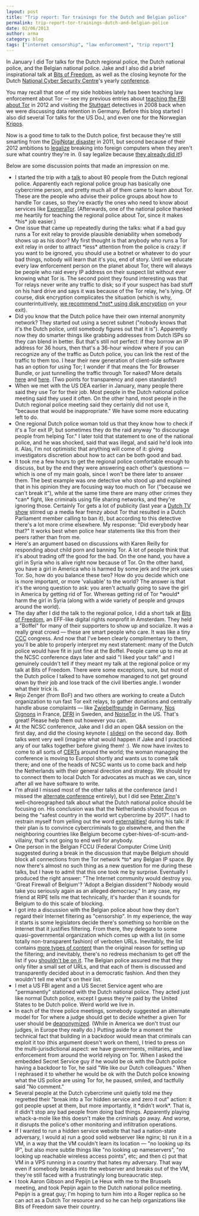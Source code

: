 ```yaml
---
layout: post
title: "Trip report: Tor trainings for the Dutch and Belgian police"
permalink: trip-report-tor-trainings-dutch-and-belgian-police
date: 02/06/2013
author: arma
category: blog
tags: ["internet censorship", "law enforcement", "trip report"]
---
```


In January I did Tor talks for the Dutch regional police, the Dutch national police, and the Belgian national police. Jake and I also did a brief inspirational talk at [Bits of Freedom](https://www.bof.nl/home/english-bits-of-freedom/), as well as the closing keynote for the Dutch [National Cyber Security Centre](https://www.ncsc.nl/english)'s yearly [conference](https://www.ncsc.nl/english/conference).

You may recall that one of my side hobbies lately has been teaching law enforcement about Tor — see my previous entries about [teaching the FBI about Tor](https://blog.torproject.org/blog/trip-report-october-fbi-conference) in 2012 and visiting the [Stuttgart](https://blog.torproject.org/blog/talking-german-police-stuttgart) detectives in 2008 back when we were discussing data retention in Germany. Before this blog started I also did several Tor talks for the US DoJ, and even one for the Norwegian [Kripos](http://en.wikipedia.org/wiki/National_Criminal_Investigation_Service_%28Norway%29).

Now is a good time to talk to the Dutch police, first because they're still smarting from the [DigiNotar disaster](http://en.wikipedia.org/wiki/DigiNotar) in 2011, but second because of their 2012 ambitions to [legalize](https://www.bof.nl/2012/10/18/dutch-proposal-to-search-and-destroy-foreign-computers/) breaking into foreign computers when they aren't sure what country they're in. (I say legalize because [they already did it!](https://lists.torproject.org/pipermail/tor-talk/2011-September/021198.html))

Below are some discussion points that made an impression on me.

- I started the trip with a [talk](http://freehaven.net/~arma/slides-dex13.pdf) to about 80 people from the Dutch regional police. Apparently each regional police group has basically one cybercrime person, and pretty much all of them came to learn about Tor. These are the people who advise their police groups about how to handle Tor cases, so they're exactly the ones who need to know about services like [ExoneraTor](https://metrics.torproject.org/exonerator.html). (Afterwards, one of the national police thanked me heartily for teaching the regional police about Tor, since it makes \*his\* job easier.)
- One issue that came up repeatedly during the talks: what if a bad guy runs a Tor exit relay to provide plausible deniability when somebody shows up as his door? My first thought is that anybody who runs a Tor exit relay in order to attract \*less\* attention from the police is crazy: if you want to be ignored, you should use a botnet or whatever to do your bad things, nobody will learn that it's you, end of story. Until we educate every law enforcement person on the planet about Tor, there will always be people who raid every IP address on their suspect list without ever knowing what Tor is. The second point they found interesting was that Tor relays never write any traffic to disk; so if your suspect has bad stuff on his hard drive and says it was because of the Tor relay, he's lying. Of course, disk encryption complicates the situation (which is why, counterintuitively, [we recommend \*not\* using disk encryption](https://trac.torproject.org/projects/tor/wiki/doc/TorExitGuidelines) on your exit).
- Did you know that the Dutch police have their own internal anonymity network? They started out using a secret subnet ("nobody knows that it's the Dutch police, until somebody figures out that it is"). Apparently now they do smarter things like grabbing addresses from Dutch ISPs so they can blend in better. But that's still not perfect: if they borrow an IP address for 36 hours, then that's a 36-hour window where if you can recognize any of the traffic as Dutch police, you can link the rest of the traffic to them too. I hear their new generation of client-side software has an option for using Tor; I wonder if that means the Tor Browser Bundle, or just tunnelling the traffic through Tor naked? More details [here](https://www.security.nl/artikel/41028/1/Politieprovider_laat_agenten_anoniem_rechercheren.html) and [here](http://www.nctv.nl/Images/security-infrastructure-for-irn_tcm126-444149.pdf). (Two points for transparency and open standards!)
- When we met with the US DEA earlier in January, many people there said they use Tor for their job. Most people in the Dutch national police meeting said they used it often. On the other hand, most people in the Dutch regional police meeting said they certainly did not use it, "because that would be inappropriate." We have some more educating left to do.
- One regional Dutch police woman told us that they know how to check if it's a Tor exit IP, but sometimes they do the raid anyway "to discourage people from helping Tor." I later told that statement to one of the national police, and he was shocked, said that was illegal, and said he'd look into it. Alas, I'm not optimistic that anything will come of it: giving investigators discretion about how to act can be both good and bad.
- It took me a few hours to get the regional police comfortable enough to discuss, but by the end they were answering each other's questions — which is one of my main goals, since I won't be there later to answer them. The best example was one detective who stood up and explained that in his opinion they are focusing way too much on Tor ("because we can't break it"), while at the same time there are many other crimes they \*can\* fight, like criminals using file sharing networks, and they're ignoring those. Certainly Tor gets a lot of publicity (last year a [Dutch TV show](http://www.sbs6.nl/programmas/undercover-in-nederland/over) stirred up a media fear frenzy about Tor that resulted in a Dutch Parliament member calling to ban it), but according to this detective there's a lot more crime elsewhere. My response: "Did everybody hear that?" It works best when police hear statements like this from their peers rather than from me.
- Here's an argument based on discussions with Karen Reilly for responding about child porn and banning Tor. A lot of people think that it's about trading off the good for the bad. On the one hand, you have a girl in Syria who is alive right now because of Tor. On the other hand, you have a girl in America who is harmed by some jerk and the jerk uses Tor. So, how do you balance these two? How do you decide which one is more important, or more 'valuable' to the world? The answer is that it's the wrong question to ask: you aren't actually going to save the girl in America by getting rid of Tor. Whereas getting rid of Tor \*would\* harm the girl in Syria (along with a wide variety of people and groups around the world).
- The day after I did the talk to the regional police, I did a short talk at [Bits of Freedom](https://www.bof.nl/home/english-bits-of-freedom/), an EFF-like digital rights nonprofit in Amsterdam. They held a "Boffel" for many of their supporters to show up and socialize. It was a really great crowd — these are smart people who care. It was like a tiny [CCC](https://blog.torproject.org/blog/trip-report-29c3) congress. And now that I've been clearly complimentary to them, you'll be able to properly interpret my next statement: many of the Dutch police would have fit in just fine at the Boffel. People came up to me at the NCSC conference days later and said "I liked your talk!" and I genuinely couldn't tell if they meant my talk at the regional police or my talk at Bits of Freedom. There were some exceptions, sure, but most of the Dutch police I talked to have somehow managed to not get ground down by their job and lose track of the civil liberties angle. I wonder what their trick is.
- Rejo Zenger (from BoF) and two others are working to create a Dutch organization to run fast Tor exit relays, to gather donations and centrally handle abuse complaints — like [Zwiebelfreunde](https://www.torservers.net/) in Germany, [Nos Oignons](http://nos-oignons.net/) in France, [DFRI](https://dfri.se/) in Sweden, and [NoiseTor](http://noisetor.net/) in the US. That's great! Please help them out however you can.
- At the NCSC conference, Jake and I did an open Q&A session on the first day, and did the closing keynote ( [slides](http://freehaven.net/~arma/slides-ncsc13.pdf)) on the second day. Both talks went very well (imagine what would happen if Jake and I practiced any of our talks together before giving them! :). We now have invites to come to all sorts of [CERTs](http://en.wikipedia.org/wiki/CERT_Coordination_Center) around the world; the woman managing the conference is moving to Europol shortly and wants us to come talk there; and one of the heads of NCSC wants us to come back and help the Netherlands with their general direction and strategy. We should try to connect them to local Dutch Tor advocates as much as we can, since after all we have software to write.
- I'm afraid I missed most of the other talks at the conference (and I missed the [alternate conference](http://alt-s.nl/) entirely), but I did see [Peter Zinn](https://www.ncsc.nl/english/conference/conference-2013/speakers/peter-zinn.html)'s well-choreographed talk about what the Dutch national police should be focusing on. His conclusion was that the Netherlands should focus on being the "safest country in the world wrt cybercrime by 2017". I had to restrain myself from yelling out the word [externalities!](http://en.wikipedia.org/wiki/Externality) during his talk: if their plan is to convince cybercriminals to go elsewhere, and then the neighboring countries like Belgium become cyber-hives-of-scum-and-villainy, that's not going to end well for anybody.
- One person in the Belgian FCCU (Federal Computer Crime Unit) suggested during a break in the discussion that maybe Belgium should block all connections from the Tor network \*to\* any Belgian IP space. By now there's almost no such thing as a new question for me during these talks, but I have to admit that this one took me by surprise. Eventually I produced the right answer: "The Internet community would destroy you. 'Great Firewall of Belgium'? 'Adopt a Belgian dissident'? Nobody would take you seriously again as an alleged democracy." In any case, my friend at RIPE tells me that technically, it's harder than it sounds for Belgium to do this scale of blocking.
- I got into a discussion with the Belgian police about how they don't regard their Internet filtering as "censorship". In my experience, the way it starts is some legislators decide there's something so horrible on the Internet that it justifies filtering. From there, they delegate to some quasi-governmental organization which comes up with a list (in some totally non-transparent fashion) of verboten URLs. Inevitably, the list contains [more types of content](http://thepiratebay.se/blog/195) than the original reason for setting up the filtering; and inevitably, there's no redress mechanism to get off the list if you [shouldn't be on it](http://www.smh.com.au/national/dentists-website-on-leaked-blacklist-20090319-93cl.html). The Belgian police assured me that they only filter a small set of URLs, and that each of them is discussed and transparently decided about in a democratic fashion. And then they wouldn't tell me what's on their list.
- I met a US FBI agent and a US Secret Service agent who are "permanently" stationed with the Dutch national police. They acted just like normal Dutch police, except I guess they're paid by the United States to be Dutch police. Weird world we live in.
- In each of the three police meetings, somebody suggested an alternate model for Tor where a judge should get to decide whether a given Tor user should be [deanonymized](https://www.torproject.org/docs/faq#Backdoor). (While in America we don't trust our judges, in Europe they really do.) Putting aside for a moment the technical fact that building in a backdoor would mean that criminals can exploit it too (this argument doesn't work on them), I tried to press on the multi-jurisdictional aspect: we have governments, militaries, and law enforcement from around the world relying on Tor. When I asked the embedded Secret Service guy if he would be ok with the Dutch police having a backdoor to Tor, he said "We like our Dutch colleagues." When I rephrased it to whether he would be ok with the Dutch police knowing what the US police are using Tor for, he paused, smiled, and tactfully said "No comment."
- Several people at the Dutch cybercrime unit quietly told me they regretted their "break into a Tor hidden service and zero it out" action: it got people upset at them, but more importantly, it \*didn't work\*. That is, it didn't stop any bad people from doing bad things. Apparently playing whack-a-mole like this doesn't make the criminals go away. And worse, it disrupts the police's other monitoring and infiltration operations.
- If I wanted to run a hidden service website that had a nation-state adversary, I would a) run a good solid webserver like nginx; b) run it in a VM, in a way that the VM couldn't learn its location — "no looking up its IP", but also more subtle things like "no looking up nameservers", "no looking up reachable wireless access points", etc; and then c) put that VM in a VPS running in a country that hates my adversary. That way even if somebody breaks into the webserver and breaks out of the VM, they're still faced with a frustratingly long bureaucratic step.
- I took Aaron Gibson and Pepijn Le Heux with me to the Brussels meeting, and took Pepijn again to the Dutch national police meeting. Pepijn is a great guy; I'm hoping to turn him into a Roger replica so he can act as a Dutch Tor resource and so he can help organizations like Bits of Freedom save their country.


